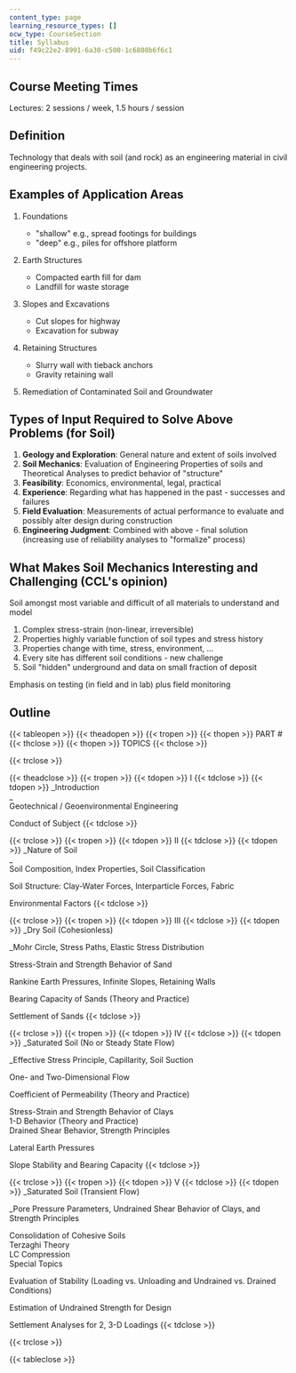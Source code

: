 ```yaml
---
content_type: page
learning_resource_types: []
ocw_type: CourseSection
title: Syllabus
uid: f49c22e2-8991-6a30-c500-1c6808b6f6c1
---
```


Course Meeting Times
--------------------

Lectures: 2 sessions / week, 1.5 hours / session

Definition
----------

Technology that deals with soil (and rock) as an engineering material in civil engineering projects.

Examples of Application Areas
-----------------------------

1.  Foundations
    *   "shallow" e.g., spread footings for buildings
    *   "deep" e.g., piles for offshore platform  
          
        
2.  Earth Structures
    *   Compacted earth fill for dam
    *   Landfill for waste storage  
          
        
3.  Slopes and Excavations
    *   Cut slopes for highway
    *   Excavation for subway  
          
        
4.  Retaining Structures
    *   Slurry wall with tieback anchors
    *   Gravity retaining wall  
          
        
5.  Remediation of Contaminated Soil and Groundwater

Types of Input Required to Solve Above Problems (for Soil)
----------------------------------------------------------

1.  **Geology and Exploration**: General nature and extent of soils involved
2.  **Soil Mechanics**: Evaluation of Engineering Properties of soils and Theoretical Analyses to predict behavior of "structure"
3.  **Feasibility**: Economics, environmental, legal, practical
4.  **Experience**: Regarding what has happened in the past - successes and failures
5.  **Field Evaluation**: Measurements of actual performance to evaluate and possibly alter design during construction
6.  **Engineering Judgment**: Combined with above - final solution (increasing use of reliability analyses to "formalize" process)

What Makes Soil Mechanics Interesting and Challenging (CCL's opinion)
---------------------------------------------------------------------

Soil amongst most variable and difficult of all materials to understand and model

1.  Complex stress-strain (non-linear, irreversible)
2.  Properties highly variable function of soil types and stress history
3.  Properties change with time, stress, environment, …
4.  Every site has different soil conditions - new challenge
5.  Soil "hidden" underground and data on small fraction of deposit

Emphasis on testing (in field and in lab) plus field monitoring

Outline
-------

{{< tableopen >}}
{{< theadopen >}}
{{< tropen >}}
{{< thopen >}}
PART #
{{< thclose >}}
{{< thopen >}}
TOPICS
{{< thclose >}}

{{< trclose >}}

{{< theadclose >}}
{{< tropen >}}
{{< tdopen >}}
I
{{< tdclose >}}
{{< tdopen >}}
_Introduction  
_  
Geotechnical / Geoenvironmental Engineering  
  
Conduct of Subject
{{< tdclose >}}

{{< trclose >}}
{{< tropen >}}
{{< tdopen >}}
II
{{< tdclose >}}
{{< tdopen >}}
_Nature of Soil  
_  
Soil Composition, Index Properties, Soil Classification  
  
Soil Structure: Clay-Water Forces, Interparticle Forces, Fabric  
  
Environmental Factors
{{< tdclose >}}

{{< trclose >}}
{{< tropen >}}
{{< tdopen >}}
III
{{< tdclose >}}
{{< tdopen >}}
_Dry Soil (Cohesionless)  
  
_Mohr Circle, Stress Paths, Elastic Stress Distribution  
  
Stress-Strain and Strength Behavior of Sand  
  
Rankine Earth Pressures, Infinite Slopes, Retaining Walls  
  
Bearing Capacity of Sands (Theory and Practice)  
  
Settlement of Sands
{{< tdclose >}}

{{< trclose >}}
{{< tropen >}}
{{< tdopen >}}
IV
{{< tdclose >}}
{{< tdopen >}}
_Saturated Soil (No or Steady State Flow)  
  
_Effective Stress Principle, Capillarity, Soil Suction  
  
One- and Two-Dimensional Flow  
  
Coefficient of Permeability (Theory and Practice)  
  
Stress-Strain and Strength Behavior of Clays  
1-D Behavior (Theory and Practice)  
Drained Shear Behavior, Strength Principles  
  
Lateral Earth Pressures  
  
Slope Stability and Bearing Capacity
{{< tdclose >}}

{{< trclose >}}
{{< tropen >}}
{{< tdopen >}}
V
{{< tdclose >}}
{{< tdopen >}}
_Saturated Soil (Transient Flow)  
  
_Pore Pressure Parameters, Undrained Shear Behavior of Clays, and Strength Principles  
  
Consolidation of Cohesive Soils  
Terzaghi Theory  
LC Compression  
Special Topics  
  
Evaluation of Stability (Loading vs. Unloading and Undrained vs. Drained Conditions)  
  
Estimation of Undrained Strength for Design  
  
Settlement Analyses for 2, 3-D Loadings
{{< tdclose >}}

{{< trclose >}}

{{< tableclose >}}